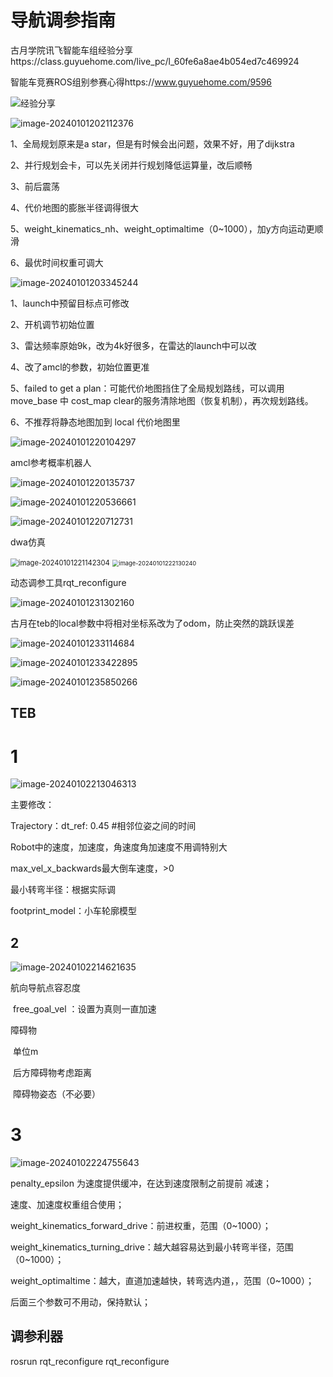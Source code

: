 # 导航调参指南

古月学院讯飞智能车组经验分享https://class.guyuehome.com/live_pc/l_60fe6a8ae4b054ed7c469924

智能车竞赛ROS组别参赛心得https://www.guyuehome.com/9596

![经验分享](.\导航调参指南_image\经验分享.jpg)



![image-20240101202112376](C:\Users\11479\AppData\Roaming\Typora\typora-user-images\image-20240101202112376.png)

1、全局规划原来是a star，但是有时候会出问题，效果不好，用了dijkstra

2、并行规划会卡，可以先关闭并行规划降低运算量，改后顺畅

3、前后震荡

4、代价地图的膨胀半径调得很大

5、weight_kinematics_nh、weight_optimaltime（0~1000），加y方向运动更顺滑

6、最优时间权重可调大

![image-20240101203345244](.\导航调参指南_image\image-20240101203345244.png)

1、launch中预留目标点可修改

2、开机调节初始位置

3、雷达频率原始9k，改为4k好很多，在雷达的launch中可以改

4、改了amcl的参数，初始位置更准

5、failed to get a plan：可能代价地图挡住了全局规划路线，可以调用move_base 中 cost_map clear的服务清除地图（恢复机制），再次规划路线。

6、不推荐将静态地图加到  local  代价地图里

![image-20240101220104297](.\导航调参指南_image\image-20240101220104297.png)

amcl参考概率机器人

![image-20240101220135737](.\导航调参指南_image\image-20240101220135737.png)

![image-20240101220536661](.\导航调参指南_image\image-20240101220536661.png)

![image-20240101220712731](.\导航调参指南_image\image-20240101220712731.png)





dwa仿真

<img src=".\导航调参指南_image\image-20240101221142304.png" alt="image-20240101221142304" style="zoom: 80%;" />

<img src=".\导航调参指南_image\image-20240101222130240.png" alt="image-20240101222130240" style="zoom:67%;" />

动态调参工具rqt_reconfigure

![image-20240101231302160](.\导航调参指南_image\image-20240101231302160.png)





古月在teb的local参数中将相对坐标系改为了odom，防止突然的跳跃误差

![image-20240101233114684](.\导航调参指南_image\image-20240101233114684.png)

![image-20240101233422895](.\导航调参指南_image\image-20240101233422895.png)

![image-20240101235850266](.\导航调参指南_image\image-20240101235850266.png)

## TEB

# 1

![image-20240102213046313](.\导航调参指南_image\image-20240102213046313.png)

主要修改：

Trajectory：dt_ref: 0.45 #相邻位姿之间的时间  

Robot中的速度，加速度，角速度角加速度不用调特别大

max_vel_x_backwards最大倒车速度，>0

最小转弯半径：根据实际调

footprint_model：小车轮廓模型 

## 2

![image-20240102214621635](.\导航调参指南_image\image-20240102214621635.png)

航向导航点容忍度

​	free_goal_vel ：设置为真则一直加速

障碍物

​	单位m 

​	后方障碍物考虑距离

​	障碍物姿态（不必要）

# 3

![image-20240102224755643](.\导航调参指南_image\image-20240102224755643.png)



penalty_epsilon 为速度提供缓冲，在达到速度限制之前提前 减速；

速度、加速度权重组合使用；

weight_kinematics_forward_drive：前进权重，范围（0~1000）；

weight_kinematics_turning_drive：越大越容易达到最小转弯半径，范围（0~1000）；

weight_optimaltime：越大，直道加速越快，转弯选内道，，范围（0~1000）；

后面三个参数可不用动，保持默认；



## 调参利器

rosrun rqt_reconfigure rqt_reconfigure